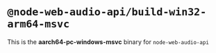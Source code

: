 # `@node-web-audio-api/build-win32-arm64-msvc`

This is the **aarch64-pc-windows-msvc** binary for `node-web-audio-api`
